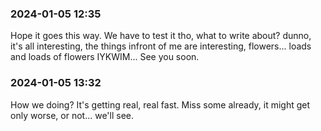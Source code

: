 ### 2024-01-05 12:35
Hope it goes this way. We have to test it tho, what to write about? dunno, it's
all interesting, the things infront of me are interesting, flowers... loads and
loads of flowers IYKWIM... See you soon.

### 2024-01-05 13:32
How we doing? It's getting real, real fast. Miss some already, it might get
only worse, or not... we'll see.
